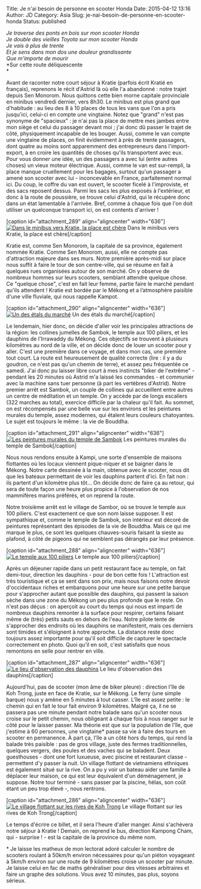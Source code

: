 Title: Je n'ai besoin de personne en scooter Honda
Date: 2015-04-12 13:16
Author: JD
Category: Asia
Slug: je-nai-besoin-de-personne-en-scooter-honda
Status: published

*Je traverse des ponts en bois sur mon scooter Honda*  
*Je double des vieilles Toyota sur mon scooter Honda*  
*Je vais à plus de trente*  
*Et je sens dans mon dos une douleur grandissante*  
*Que m'importe de mourir*  
*Sur cette route déliquescente  
*

<!--more-->

Avant de raconter notre court séjour à Kratie (parfois écrit Kratié en
français), reprenons le récit d'Astrid là où elle l'a abandonné : notre
trajet depuis Sen Monorom. Nous quittons cette bien morne capitale
provinciale en minibus vendredi dernier, vers 8h30. Le minibus est plus
grand que d'habitude : au lieu des 8 à 10 places de tous les vans que
l'on a pris jusqu'ici, celui-ci en compte une vingtaine. Notez que
"grand" n'est pas synonyme de "spacieux" : je n'ai pas la place de
mettre mes jambes entre mon siège et celui du passager devant moi ; j'ai
donc dû passer le trajet de côté, physiquement incapable de les bouger.
Aussi, comme le van compte une vingtaine de places, on finit évidemment
à près de trente passagers, dont quatre au moins sont apparemment des
entrepreneurs dans l'import-export, à en croire les quantités de choses
qu'ils transportent avec eux. Pour vous donner une idée, un des
passagers a avec lui (entre autres choses) un vieux moteur électrique.
Aussi, comme le van est sur-rempli, la place manque cruellement pour les
bagages, surtout qu'un passager a amené son scooter avec lui -
inconcevable en France, parfaitement normal ici. Du coup, le coffre du
van est ouvert, le scooter ficelé à l'improviste, et des sacs reposent
dessus. Parmi les sacs les plus exposés à l'extérieur, et donc à la
route de poussière, se trouve celui d'Astrid, qui le récupère donc dans
un état lamentable à l'arrivée. Bref, comme à chaque fois que l'on doit
utiliser un quelconque transport ici, on est contents d'arriver !

[caption id="attachment\_289" align="aligncenter" width="636"][![Dans le
minibus vers Kratie, la place est
chère](https://astridetjdenasie.files.wordpress.com/2015/04/sam_4726.jpg?w=636)](https://astridetjdenasie.files.wordpress.com/2015/04/sam_4726.jpg)
Dans le minibus vers Kratie, la place est chère[/caption]

Kratie est, comme Sen Monorom, la capitale de sa province, également
nommée Kratie. Comme Sen Monorom, aussi, elle ne compte pas d'attraction
majeure dans ses murs. Notre première après-midi sur place nous suffit à
faire le tour de son centre-ville, qui se résume en fait à quelques rues
organisées autour de son marché. On y observe de nombreux hommes sur
leurs scooters, semblant attendre quelque chose. Ce "quelque chose",
c'est en fait leur femme, partie faire le marché pendant qu'ils
attendent ! Kratie est bordée par le Mékong et a l’atmosphère paisible
d'une ville fluviale, qui nous rappelle Kampot.

[caption id="attachment\_290" align="aligncenter" width="636"][![Un des
étals du
marché](https://astridetjdenasie.files.wordpress.com/2015/04/sam_4827.jpg?w=636)](https://astridetjdenasie.files.wordpress.com/2015/04/sam_4827.jpg)
Un des étals du marché[/caption]

Le lendemain, hier donc, on décide d'aller voir les principales
attractions de la région: les collines jumelles de Sambok, le temple aux
100 piliers, et les dauphins de l'Irrawaddy du Mékong. Ces objectifs se
trouvent à plusieurs kilomètres au nord de la ville, et on décide donc
de louer un scooter pour y aller. C'est une première dans ce voyage, et
dans mon cas, une première tout court. La route est heureusement de
qualité correcte (lire : il y a du goudron, ce n'est pas qu'un chemin de
terre), et assez peu fréquentée ce samedi. J'ai donc pu laisser libre
court à mes instincts "biker de l'extrême" - pendant les 20 minutes où
Astrid m'a laissé les commandes - et communier avec la machine sans tuer
personne (à part les vertèbres d'Astrid). Notre premier arrêt est
Sambok, un couple de collines qui accueillent entre autres un centre de
méditation et un temple. On y accède par de longs escaliers (322 marches
au total), exercice difficile par la chaleur qu'il fait. Au sommet, on
est récompensés par une belle vue sur les environs et les peintures
murales du temple, assez modernes, qui étalent leurs couleurs
chatoyantes. Le sujet est toujours le même : la vie de Bouddha.

[caption id="attachment\_291" align="aligncenter" width="636"][![Les
peintures murales du temple de
Sambok](https://astridetjdenasie.files.wordpress.com/2015/04/pizap-com14288403088201.jpg?w=636)](https://astridetjdenasie.files.wordpress.com/2015/04/pizap-com14288403088201.jpg)
Les peintures murales du temple de Sambok[/caption]

Nous nous rendons ensuite à Kampi, une sorte d'ensemble de maisons
flottantes où les locaux viennent pique-niquer et se baigner dans le
Mékong. Notre carte dessinée à la main, obtenue avec le scooter, nous
dit que les bateaux permettant de voir les dauphins partent d'ici. En
fait non : ils partent d'un kilomètre plus tôt... On décide donc de
faire ça au retour, qui sera de toute façon une heure plus propice à
l'observation de nos mammifères marins préférés, et on reprend la route.

Notre troisième arrêt est le village de Sambor, où se trouve le temple
aux 100 piliers. C'est exactement ce que son nom laisse supposer. Il est
sympathique et, comme le temple de Sambok, son intérieur est décoré de
peintures représentant des épisodes de la vie de Bouddha. Mais ce qui me
marque le plus, ce sont les quelques chauves-souris faisant la sieste au
plafond, à côté de pigeons qui ne semblent pas dérangés par leur
présence.

[caption id="attachment\_288" align="aligncenter" width="636"][![Le
temple aux 100
piliers](https://astridetjdenasie.files.wordpress.com/2015/04/sam_4773.jpg?w=636)](https://astridetjdenasie.files.wordpress.com/2015/04/sam_4773.jpg)
Le temple aux 100 piliers[/caption]

Après un déjeuner rapide dans un petit restaurant face au temple, on
fait demi-tour, direction les dauphins - pour de bon cette fois !
L'attraction est très touristique et ça se sent dans son prix, mais nous
faisons notre devoir d'occidentaux riches et embarquons pour une heure
sur une petite barque pour s'approcher autant que possible des dauphins,
qui passent la saison sèche dans une zone du Mékong un peu plus profonde
que le reste. On n'est pas déçus : on aperçoit au court du temps qui
nous est imparti de nombreux dauphins remonter à la surface pour
respirer, certains faisant même de (très) petits sauts en dehors de
l'eau. Notre pilote tente de s'approcher des endroits où les dauphins se
manifestent, mais ces derniers sont timides et s'éloignent à notre
approche. La distance reste donc toujours assez importante pour qu'il
soit difficile de capturer le spectacle correctement en photo. Quoi
qu'il en soit, c'est satisfaits que nous remontons en selle pour rentrer
en ville.

[caption id="attachment\_287" align="aligncenter" width="636"][![Le lieu
d'observation des
dauphins](https://astridetjdenasie.files.wordpress.com/2015/04/sam_4825.jpg?w=636)](https://astridetjdenasie.files.wordpress.com/2015/04/sam_4825.jpg)
Le lieu d'observation des dauphins[/caption]

Aujourd'hui, pas de scooter (mon âme de biker pleure) : direction l'île
de Koh Trong, juste en face de Kratie, sur le Mékong. Le ferry (une
simple barque) nous y amène en 5 minutes à tout casser. L'île est assez
petite : le chemin qui en fait le tour fait environ 9 kilomètres. Malgré
ça, il ne se passera pas une minute pendant notre balade sans qu'un
scooter nous croise sur le petit chemin, nous obligeant à chaque fois à
nous ranger sur le côté pour le laisser passer. Ma théorie est que sur
la population de l'île, que j'estime à 60 personnes, une vingtaine\*
passe sa vie à faire des tours en scooter en permanence. À part ça,
l'île a un côté hors du temps, qui rend la balade très paisible : pas de
gros village, juste des fermes traditionnelles, quelques vergers, des
poules et des vaches qui se baladent. Deux guesthouses - dont une fort
luxueuse, avec piscine et restaurant classe - permettent d'y passer la
nuit. Un village flottant de vietnamiens ethniques est également situé
sur la rive. On a pu y voir un bateau aider une famille à déplacer leur
maison, ce qui est leur équivalent d'un déménagement, je suppose. Notre
tour terminé - sans passer par la piscine, hélas, son coût étant un peu
trop élevé -, nous rentrons.

[caption id="attachment\_286" align="aligncenter" width="636"][![Le
village flottant sur les rives de Koh
Trong](https://astridetjdenasie.files.wordpress.com/2015/04/sam_4860.jpg?w=636)](https://astridetjdenasie.files.wordpress.com/2015/04/sam_4860.jpg)
Le village flottant sur les rives de Koh Trong[/caption]

Le temps d'écrire ce billet, et il sera l'heure d'aller manger. Ainsi
s'achèvera notre séjour à Kratie ! Demain, on reprend le bus, direction
Kampong Cham, qui - surprise ! - est la capitale de la province du même
nom.

\* Je laisse les matheux de mon lectorat adoré calculer le nombre de
scooters roulant à 50km/h environ nécessaires pour qu'un piéton
voyageant à 5km/h environ sur une route de 9 kilomètres croise un
scooter par minute. Je laisse celui en fac de maths généraliser pour des
vitesses arbitraires et faire un graphe des solutions. Vous avez 10
minutes, pas plus, soyons sérieux.

